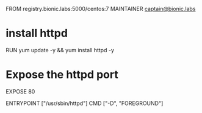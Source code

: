 
FROM registry.bionic.labs:5000/centos:7
MAINTAINER captain@bionic.labs

# install httpd
RUN yum update -y && yum install httpd -y

# Expose the httpd port
EXPOSE 80

ENTRYPOINT ["/usr/sbin/httpd"] 
CMD ["-D", "FOREGROUND"]




